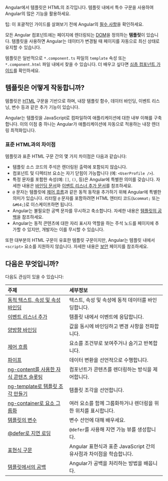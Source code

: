 <docs-decorative-header title="템플릿 구문" imgSrc="adev/src/assets/images/templates.svg"> <!-- markdownlint-disable-line -->
Angular에서 템플릿은 HTML의 조각입니다.
템플릿 내에서 특수 구문을 사용하여 Angular의 많은 기능을 활용하세요.
</docs-decorative-header>

팁: 이 포괄적인 가이드를 살펴보기 전에 Angular의 [필수 사항](essentials/templates)을 확인하세요.

모든 Angular 컴포넌트에는 페이지에 렌더링되는 [DOM](https://developer.mozilla.org/en-US/docs/Web/API/Document_Object_Model)을 정의하는 **템플릿**이 있습니다. 템플릿을 사용하면 Angular는 데이터가 변경될 때 페이지를 자동으로 최신 상태로 유지할 수 있습니다.

템플릿은 일반적으로 `*.component.ts` 파일의 `template` 속성 또는 `*.component.html` 파일 내에서 찾을 수 있습니다. 더 배우고 싶다면 [심층 컴포넌트 가이드](/guide/components)를 확인하세요.

## 템플릿은 어떻게 작동합니까?

템플릿은 [HTML](https://developer.mozilla.org/en-US/docs/Web/HTML) 구문을 기반으로 하며, 내장 템플릿 함수, 데이터 바인딩, 이벤트 리스닝, 변수 등과 같은 추가 기능이 있습니다.

Angular는 템플릿을 JavaScript로 컴파일하여 애플리케이션에 대한 내부 이해를 구축합니다. 이의 이점 중 하나는 Angular가 애플리케이션에 자동으로 적용하는 내장 렌더링 최적화입니다.

### 표준 HTML과의 차이점

템플릿과 표준 HTML 구문 간의 몇 가지 차이점은 다음과 같습니다:

- 템플릿 소스 코드의 주석은 렌더링된 출력에 포함되지 않습니다.
- 컴포넌트 및 디렉티브 요소는 자기 닫힘이 가능합니다 (예: `<UserProfile />`).
- 특정 문자를 포함한 속성(예: `[]`, `()`, 등)은 Angular에 특별한 의미를 갖습니다. 자세한 내용은 [바인딩 문서](guide/templates/binding)와 [이벤트 리스너 추가 문서](guide/templates/event-listeners)를 참조하세요.
- `@` 문자는 템플릿에 [제어 흐름](guide/templates/control-flow)과 같은 동적 동작을 추가하기 위해 Angular에 특별한 의미가 있습니다. 리터럴 `@` 문자를 포함하려면 HTML 엔터티 코드(`&commat;` 또는 `&#64;`)로 이스케이프하면 됩니다.
- Angular는 불필요한 공백 문자를 무시하고 축소합니다. 자세한 내용은 [템플릿의 공백](guide/templates/whitespace)을 참조하세요.
- Angular는 동적 콘텐츠에 대한 자리 표시자 역할을 하는 주석 노드를 페이지에 추가할 수 있지만, 개발자는 이를 무시할 수 있습니다.

또한 대부분의 HTML 구문이 유효한 템플릿 구문이지만, Angular는 템플릿 내에서 `<script>` 요소를 지원하지 않습니다. 자세한 내용은 [보안](best-practices/security) 페이지를 참조하세요.

## 다음은 무엇입니까?

다음도 관심이 있을 수 있습니다:

| 주제                                                                        | 세부정보                                                                                  |
| :-------------------------------------------------------------------------- | :----------------------------------------------------------------------------------------- |
| [동적 텍스트, 속성 및 속성 바인딩](guide/templates/binding)               | 텍스트, 속성 및 속성에 동적 데이터를 바인딩합니다.                                        |
| [이벤트 리스너 추가](guide/templates/event-listeners)                      | 템플릿 내에서 이벤트에 응답합니다.                                                        |
| [양방향 바인딩](guide/templates/two-way-binding)                          | 값을 동시에 바인딩하고 변경 사항을 전파합니다.                                            |
| [제어 흐름](guide/templates/control-flow)                                   | 요소를 조건부로 보여주거나 숨기고 반복합니다.                                            |
| [파이프](guide/templates/pipes)                                            | 데이터 변환을 선언적으로 수행합니다.                                                      |
| [ng-content를 사용한 자식 콘텐츠 슬롯팅](guide/templates/ng-content)       | 컴포넌트가 콘텐츠를 렌더링하는 방식을 제어합니다.                                          |
| [ng-template로 템플릿 조각 만들기](guide/templates/ng-template)           | 템플릿 조각을 선언합니다.                                                                  |
| [ng-container로 요소 그룹화](guide/templates/ng-container)                 | 여러 요소를 함께 그룹화하거나 렌더링을 위한 위치를 표시합니다.                            |
| [템플릿의 변수](guide/templates/variables)                                 | 변수 선언에 대해 배우세요.                                                                |
| [@defer로 지연 로딩](guide/templates/defer)                                | `@defer`를 사용해 지연 가능 뷰를 생성합니다.                                              |
| [표현식 구문](guide/templates/expression-syntax)                           | Angular 표현식과 표준 JavaScript 간의 유사점과 차이점을 학습합니다.                       |
| [템플릿에서의 공백](guide/templates/whitespace)                           | Angular가 공백을 처리하는 방법을 배웁니다.                                               |